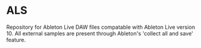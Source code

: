 # ALS
Repository for Ableton Live DAW files compatable with Ableton Live version 10. All external samples are present through Ableton's 'collect all and save' feature.  
